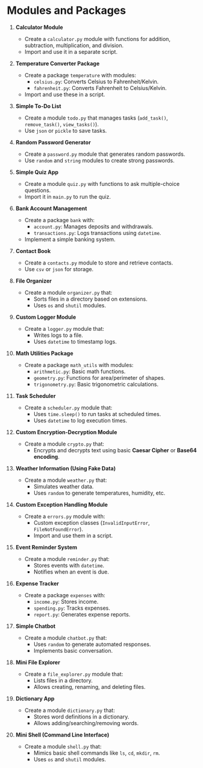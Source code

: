 # Modules and Packages

1. **Calculator Module**
   - Create a `calculator.py` module with functions for addition, subtraction, multiplication, and division.
   - Import and use it in a separate script.

2. **Temperature Converter Package**
   - Create a package `temperature` with modules:
     - `celsius.py`: Converts Celsius to Fahrenheit/Kelvin.
     - `fahrenheit.py`: Converts Fahrenheit to Celsius/Kelvin.
   - Import and use these in a script.

3. **Simple To-Do List**
   - Create a module `todo.py` that manages tasks (`add_task()`, `remove_task()`, `view_tasks()`).
   - Use `json` or `pickle` to save tasks.

4. **Random Password Generator**
   - Create a `password.py` module that generates random passwords.
   - Use `random` and `string` modules to create strong passwords.

5. **Simple Quiz App**
   - Create a module `quiz.py` with functions to ask multiple-choice questions.
   - Import it in `main.py` to run the quiz.

6. **Bank Account Management**
   - Create a package `bank` with:
     - `account.py`: Manages deposits and withdrawals.
     - `transactions.py`: Logs transactions using `datetime`.
   - Implement a simple banking system.

7. **Contact Book**
   - Create a `contacts.py` module to store and retrieve contacts.
   - Use `csv` or `json` for storage.

8. **File Organizer**
   - Create a module `organizer.py` that:
     - Sorts files in a directory based on extensions.
     - Uses `os` and `shutil` modules.

9. **Custom Logger Module**
   - Create a `logger.py` module that:
     - Writes logs to a file.
     - Uses `datetime` to timestamp logs.

10. **Math Utilities Package**
    - Create a package `math_utils` with modules:
      - `arithmetic.py`: Basic math functions.
      - `geometry.py`: Functions for area/perimeter of shapes.
      - `trigonometry.py`: Basic trigonometric calculations.

11. **Task Scheduler**
    - Create a `scheduler.py` module that:
      - Uses `time.sleep()` to run tasks at scheduled times.
      - Uses `datetime` to log execution times.

12. **Custom Encryption-Decryption Module**
    - Create a module `crypto.py` that:
      - Encrypts and decrypts text using basic **Caesar Cipher** or **Base64 encoding**.

13. **Weather Information (Using Fake Data)**
    - Create a module `weather.py` that:
      - Simulates weather data.
      - Uses `random` to generate temperatures, humidity, etc.

14. **Custom Exception Handling Module**
    - Create a `errors.py` module with:
      - Custom exception classes (`InvalidInputError`, `FileNotFoundError`).
      - Import and use them in a script.

15. **Event Reminder System**
    - Create a module `reminder.py` that:
      - Stores events with `datetime`.
      - Notifies when an event is due.

16. **Expense Tracker**
    - Create a package `expenses` with:
      - `income.py`: Stores income.
      - `spending.py`: Tracks expenses.
      - `report.py`: Generates expense reports.

17. **Simple Chatbot**
    - Create a module `chatbot.py` that:
      - Uses `random` to generate automated responses.
      - Implements basic conversation.

18. **Mini File Explorer**
    - Create a `file_explorer.py` module that:
      - Lists files in a directory.
      - Allows creating, renaming, and deleting files.

19. **Dictionary App**
    - Create a module `dictionary.py` that:
      - Stores word definitions in a dictionary.
      - Allows adding/searching/removing words.

20. **Mini Shell (Command Line Interface)**
    - Create a module `shell.py` that:
      - Mimics basic shell commands like `ls`, `cd`, `mkdir`, `rm`.
      - Uses `os` and `shutil` modules.

